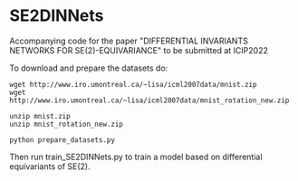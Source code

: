 # SE2DINNets
Accompanying code for the paper "DIFFERENTIAL INVARIANTS NETWORKS FOR SE(2)-EQUIVARIANCE" to be submitted at ICIP2022

To download and prepare the datasets do:



```
wget http://www.iro.umontreal.ca/~lisa/icml2007data/mnist.zip
wget http://www.iro.umontreal.ca/~lisa/icml2007data/mnist_rotation_new.zip

unzip mnist.zip
unzip mnist_rotation_new.zip

python prepare_datasets.py
```

Then run train_SE2DINNets.py to train a model based on differential equivariants of SE(2).

